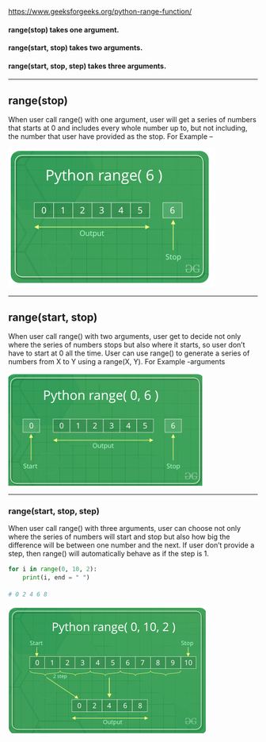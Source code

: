 https://www.geeksforgeeks.org/python-range-function/

#### range(stop) takes one argument.

#### range(start, stop) takes two arguments.

#### range(start, stop, step) takes three arguments.

---

## range(stop)

When user call range() with one argument, user will get a series of numbers that starts at 0 and includes every whole number up to, but not including, the number that user have provided as the stop. For Example –

![](assets/2020-12-28-13-43-17.png)

---

## range(start, stop)

When user call range() with two arguments, user get to decide not only where the series of numbers stops but also where it starts, so user don’t have to start at 0 all the time. User can use range() to generate a series of numbers from X to Y using a range(X, Y). For Example -arguments

![](assets/2020-12-28-14-07-11.png)

---

### range(start, stop, step)

When user call range() with three arguments, user can choose not only where the series of numbers will start and stop but also how big the difference will be between one number and the next. If user don’t provide a step, then range() will automatically behave as if the step is 1.

```python
for i in range(0, 10, 2):
    print(i, end = " ")

# 0 2 4 6 8
```

![](assets/2020-12-28-14-10-57.png)
